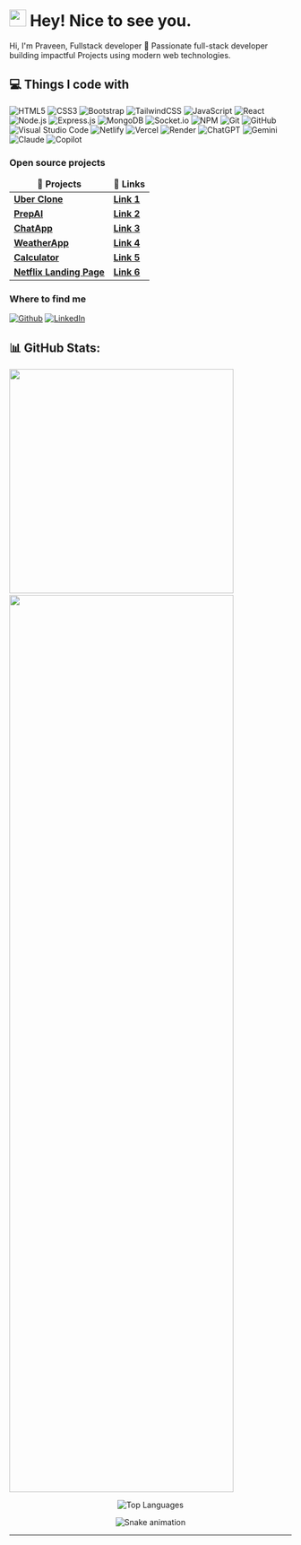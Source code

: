 <h1><img src="https://emojis.slackmojis.com/emojis/images/1531849430/4246/blob-sunglasses.gif?1531849430" width="30"/> Hey! Nice to see you.</h1>


<p>Hi, I'm Praveen, Fullstack developer 🚀 Passionate full-stack developer building impactful Projects using modern web technologies.</p>

## 💻 Things I code with
![HTML5](https://img.shields.io/badge/html5-%23E34F26.svg?style=for-the-badge&logo=html5&logoColor=white)
![CSS3](https://img.shields.io/badge/css3-%231572B6.svg?style=for-the-badge&logo=css3&logoColor=white)
![Bootstrap](https://img.shields.io/badge/bootstrap-%23563D7C.svg?style=for-the-badge&logo=bootstrap&logoColor=white)
![TailwindCSS](https://img.shields.io/badge/tailwindcss-%2338B2AC.svg?style=for-the-badge&logo=tailwind-css&logoColor=white)
![JavaScript](https://img.shields.io/badge/javascript-%23F7DF1E.svg?style=for-the-badge&logo=javascript&logoColor=black)
![React](https://img.shields.io/badge/react-%2361DAFB.svg?style=for-the-badge&logo=react&logoColor=black)
![Node.js](https://img.shields.io/badge/node.js-%23339933.svg?style=for-the-badge&logo=node.js&logoColor=white)
![Express.js](https://img.shields.io/badge/express.js-%23000000.svg?style=for-the-badge&logo=express&logoColor=white)
![MongoDB](https://img.shields.io/badge/mongodb-%2347A248.svg?style=for-the-badge&logo=mongodb&logoColor=white)
![Socket.io](https://img.shields.io/badge/socket.io-%23010101.svg?style=for-the-badge&logo=socket.io&logoColor=white)
![NPM](https://img.shields.io/badge/npm-%23CB3837.svg?style=for-the-badge&logo=npm&logoColor=white)
![Git](https://img.shields.io/badge/git-%23F05032.svg?style=for-the-badge&logo=git&logoColor=white)
![GitHub](https://img.shields.io/badge/github-%23121011.svg?style=for-the-badge&logo=github&logoColor=white)
![Visual Studio Code](https://img.shields.io/badge/VSCode-%23007ACC.svg?style=for-the-badge&logo=visual-studio-code&logoColor=white)
![Netlify](https://img.shields.io/badge/netlify-%23000000.svg?style=for-the-badge&logo=netlify&logoColor=#00C7B7)
![Vercel](https://img.shields.io/badge/vercel-%23000000.svg?style=for-the-badge&logo=vercel&logoColor=white)
![Render](https://img.shields.io/badge/render-%23000000.svg?style=for-the-badge&logo=render&logoColor=white)
![ChatGPT](https://img.shields.io/badge/ChatGPT-%234285F4.svg?style=for-the-badge&logo=openai&logoColor=white)
![Gemini](https://img.shields.io/badge/Gemini-%23007bff.svg?style=for-the-badge&logo=google&logoColor=white)
![Claude](https://img.shields.io/badge/Claude-%23000000.svg?style=for-the-badge&logo=anthropic&logoColor=white) 
![Copilot](https://img.shields.io/badge/Copilot-%23000000.svg?style=for-the-badge&logo=githubcopilot&logoColor=white)



<h3>Open source projects</h3>
<table>
  <thead align="center">
    <tr border: none;>
      <td><b>🎁 Projects</b></td> 
		<td><b>🔗 Links</b></td>
    </tr>
  </thead>
  <tbody>
    <tr>
      <td><a href="https://github.com/PraveenD333/Uber"><b>Uber Clone</b></a></td>
		<td><a href="https://uber-zeta-five.vercel.app/"><b>Link 1</b></a></td>
    </tr>
	<tr>
		<td><a href="https://github.com/PraveenD333/PrepAI"><b>PrepAI</b></a></td>
		<td><a href="https://praveen-prep-ai-ivory.vercel.app/"><b>Link 2</b></a></td>
	</tr>
	<tr>
      <td><a href="https://github.com/PraveenD333/ChatApp"><b>ChatApp</b></a></td>
	  <td><a href="https://praveen-chatapp.vercel.app/login"><b>Link 3</b></a></td>
    </tr>
    <tr>
      <td><a href="https://github.com/PraveenD333/Weather"><b>WeatherApp</b></a></td>
	  <td><a href="https://praveen-weather.vercel.app/"><b>Link 4</b></a></td>
    </tr>
    <tr>
      <td><a href="https://github.com/PraveenD333/Calculator"><b>Calculator</b></a></td>
	  <td><a href="https://calculator-omega-blond-66.vercel.app/"><b>Link 5</b></a></td>
    </tr>
    <tr>
      <td><a href="https://github.com/PraveenD333/Netflix-Page"><b>Netflix Landing Page</b></a></td>
	  <td><a href="https://netflix-page-vert.vercel.app/"><b>Link 6</b></a></td>
    </tr>
  </tbody>
</table>
</p>

<h3>Where to find me</h3>
<p><a href="https://github.com/PraveenD333" target="_blank"><img alt="Github" src="https://img.shields.io/badge/GitHub-%2312100E.svg?&style=for-the-badge&logo=Github&logoColor=white" /></a>
<a href="https://www.linkedin.com/in/praveend369" target="_blank"><img alt="LinkedIn" src="https://img.shields.io/badge/linkedin-%230077B5.svg?&style=for-the-badge&logo=linkedin&logoColor=white" /></a>
</p>

 ## 📊 GitHub Stats:
<p>
<img src="https://github-readme-stats.vercel.app/api?username=PraveenD333&theme=dark" width="400"/> &nbsp;&nbsp; <img src="https://nirzak-streak-stats.vercel.app/?user=PraveenD333&theme=dark" width="400" height="1600"/>
</p>


<p align="center">
	<img src="https://github-readme-stats.vercel.app/api/top-langs/?username=PraveenD333&theme=dark&hide_border=false&include_all_commits=false&count_private=false&layout=compact" alt="Top Languages" />
</p>

<!-- Game Github -->

<div align="center">
  <img src="https://profile-readme-generator.com/assets/snake.svg" alt="Snake animation" />
</div>

------------
